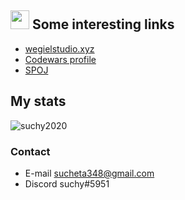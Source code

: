 ## <img src="https://raw.githubusercontent.com/MartinHeinz/MartinHeinz/master/wave.gif" width="30px"> Some interesting links
  - [wegielstudio.xyz](wegielstudio.xyz/)
  - [Codewars profile](https://www.codewars.com/users/suchencjusz)
  - [SPOJ](https://pl.spoj.com/users/suchysuchy/)
  
## My stats
<p align="left"> <img src="https://github-readme-stats.vercel.app/api?username=suchy2020&count_private=true&theme=tokyonight&hide_title=true" alt="suchy2020" /> </p>

### Contact
  - E-mail sucheta348@gmail.com
  - Discord suchy#5951
